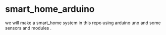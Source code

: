 # smart_home_arduino
we will make a smart_home system in this repo using arduino uno and some sensors and modules .
